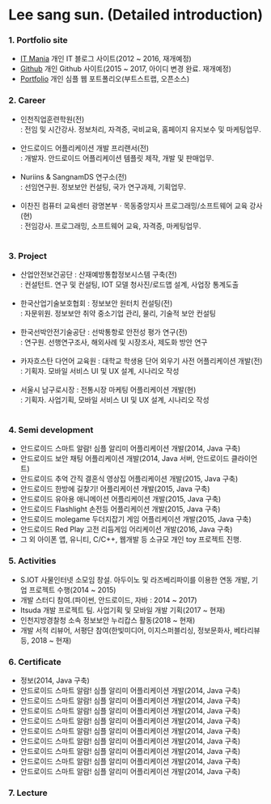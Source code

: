 # Lee sang sun. (Detailed introduction)

### 1. Portfolio site
 * [IT Mania](http://blog.naver.com/lsszz210) 개인 IT 블로그 사이트(2012 ~ 2016, 재개예정)<br>
 * [Github](https://github.com/lsszz2100/) 개인 Github 사이트(2015 ~ 2017, 아이디 변경 완료. 재개예정)<br>
 * [Portfolio](http://lsszz2.cafe24.com) 개인 심플 웹 포트폴리오(부트스트랩, 오픈소스)<br>


### 2. Career

 * 인천직업훈련학원(전)<br>
    : 전임 및 시간강사. 정보처리, 자격증, 국비교육, 홈페이지 유지보수 및 마케팅업무.<br><br>  
 * 안드로이드 어플리케이션 개발 프리랜서(전)<br>
    : 개발자. 안드로이드 어플리케이션 템플릿 제작, 개발 및 판매업무.<br><br> 
 * Nuriins & SangnamDS 연구소(전)<br>
    : 선임연구원. 정보보안 컨설팅, 국가 연구과제, 기획업무.<br><br>    
 * 이찬진 컴퓨터 교육센터 광명본부 · 목동중앙지사 프로그래밍/소프트웨어 교육 강사(현)<br>
    : 전임강사. 프로그래밍, 소프트웨어 교육, 자격증, 마케팅업무. <br><br>


### 3. Project

 * 산업안전보건공단 : 산재예방통합정보시스템 구축(전)<br>
    : 컨설턴트. 연구 및 컨설팅, IOT 모델 청사진/로드맵 설계, 사업장 통계도출<br><br>
 * 한국산업기술보호협회 : 정보보안 원터치 컨설팅(전)<br>
    : 자문위원. 정보보안 취약 중소기업 관리, 물리, 기술적 보안 컨설팅<br><br>
 * 한국선박안전기술공단 : 선박통항로 안전성 평가 연구(전)<br>
    : 연구원. 선행연구조사, 해외사례 및 시장조사, 제도화 방안 연구<br><br>
 * 카자흐스탄 다언어 교육원 : 대학교 학생용 단어 외우기 사전 어플리케이션 개발(전)<br>
    : 기획자. 모바일 서비스 UI 및 UX 설계, 시나리오 작성<br><br>
 * 서울시 남구로시장 : 전통시장 마케팅 어플리케이션 개발(현)<br>
    : 기획자. 사업기획, 모바일 서비스 UI 및 UX 설계, 시나리오 작성<br><br>


### 4. Semi development

 * 안드로이드 스마트 알람! 심플 알리미 어플리케이션 개발(2014, Java 구축)<br>
 * 안드로이드 보안 채팅 어플리케이션 개발(2014, Java 서버, 안드로이드 클라이언트)<br>
 * 안드로이드 추억 간직 결혼식 영상집 어플리케이션 개발(2015, Java 구축)<br>
 * 안드로이드 한방에 길찾기! 어플리케이션 개발(2015, Java 구축)<br>
 * 안드로이드 유아용 애니메이션 어플리케이션 개발(2015, Java 구축)<br>
 * 안드로이드 Flashlight 손전등 어플리케이션 개발(2015, Java 구축)<br>
 * 안드로이드 molegame 두더지잡기 게임 어플리케이션 개발(2015, Java 구축)<br>
 * 안드로이드 Red Play 고전 리듬게임 어리케이션 개발(2016, Java 구축)<br>
 * 그 외 아이폰 앱, 유니티, C/C++, 웹개발 등 소규모 개인 toy 프로젝트 진행.<br>



### 5. Activities

* S.IOT 사물인터넷 소모임 창설. 아두이노 및 라즈베리파이를 이용한 연동 개발, 기업 프로젝트 수행(2014 ~ 2015)<br>
* 개발 스터디 참여.(파이썬, 안드로이드, 자바 : 2014 ~ 2017)<br>
* Itsuda 개발 프로젝트 팀. 사업기획 및 모바일 개발 기획(2017 ~ 현재)<br>
* 인천지방경찰청 소속 정보보안 누리캅스 활동(2018 ~ 현재)<br>
* 개발 서적 리뷰어, 서평단 참여(한빛미디어, 이지스퍼블리싱, 정보문화사, 베타리뷰 등, 2018 ~ 현재)


### 6. Certificate
* 정보(2014, Java 구축)<br>
* 안드로이드 스마트 알람! 심플 알리미 어플리케이션 개발(2014, Java 구축)<br>
* 안드로이드 스마트 알람! 심플 알리미 어플리케이션 개발(2014, Java 구축)<br>
* 안드로이드 스마트 알람! 심플 알리미 어플리케이션 개발(2014, Java 구축)<br>
* 안드로이드 스마트 알람! 심플 알리미 어플리케이션 개발(2014, Java 구축)<br>
* 안드로이드 스마트 알람! 심플 알리미 어플리케이션 개발(2014, Java 구축)<br>
* 안드로이드 스마트 알람! 심플 알리미 어플리케이션 개발(2014, Java 구축)<br>
* 안드로이드 스마트 알람! 심플 알리미 어플리케이션 개발(2014, Java 구축)<br>
* 안드로이드 스마트 알람! 심플 알리미 어플리케이션 개발(2014, Java 구축)<br>
* 안드로이드 스마트 알람! 심플 알리미 어플리케이션 개발(2014, Java 구축)<br>



### 7. Lecture
